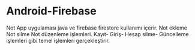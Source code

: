 # Android-Firebase

Not App uygulaması java ve firebase firestore kullanımı içerir.
Not ekleme
Not silme 
Not düzenleme işlemleri.
Kayıt- Giriş- Hesap silme- Güncelleme işlemleri gibi temel işlemleri gerçekleştirir. 
